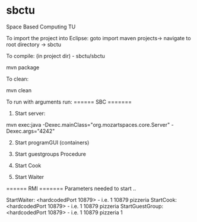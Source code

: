 sbctu
=====

Space Based Computing TU

To import the project into Eclipse:
goto import maven projects-> navigate to root directory -> sbctu





To compile: (in project dir) - sbctu/sbctu

mvn package



To clean:

mvn clean



To run with arguments run:
====== SBC =======
1. Start server:

mvn exec:java -Dexec.mainClass="org.mozartspaces.core.Server" -Dexec.args="4242"


2. Start programGUI (containers)


3. Start guestgroups Procedure


4. Start Cook


5. Start Waiter




====== RMI =======
Parameters needed to start ..

StartWaiter: <id> <hardcodedPort 10879> <hardcodedBindingName pizzeria> -  i.e. 1 10879 pizzeria
StartCook: <id> <hardcodedPort 10879> <hardcodedBindingName pizzeria> -  i.e. 1 10879 pizzeria
StartGuestGroup: <id> <hardcodedPort 10879> <hardcodedBindingName pizzeria> <groupSize> - i.e. 1 10879 pizzeria 1





